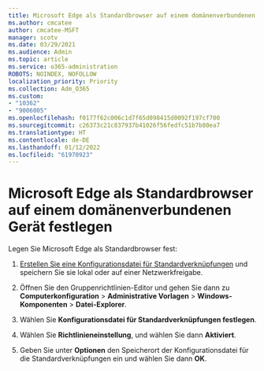 ```yaml
---
title: Microsoft Edge als Standardbrowser auf einem domänenverbundenen Gerät festlegen
ms.author: cmcatee
author: cmcatee-MSFT
manager: scotv
ms.date: 03/29/2021
ms.audience: Admin
ms.topic: article
ms.service: o365-administration
ROBOTS: NOINDEX, NOFOLLOW
localization_priority: Priority
ms.collection: Adm_O365
ms.custom:
- "10362"
- "9006005"
ms.openlocfilehash: f0177f62c006c1d7f65d098415d0092f197cf700
ms.sourcegitcommit: c26373c21c837937b41026f56fedfc51b7b80ea7
ms.translationtype: HT
ms.contentlocale: de-DE
ms.lasthandoff: 01/12/2022
ms.locfileid: "61970923"
---
```

# <a name="set-microsoft-edge-as-the-default-browser-on-a-domain-joined-device"></a>Microsoft Edge als Standardbrowser auf einem domänenverbundenen Gerät festlegen

Legen Sie Microsoft Edge als Standardbrowser fest: 

1. [Erstellen Sie eine Konfigurationsdatei für Standardverknüpfungen](https://go.microsoft.com/fwlink/?linkid=2132437) und speichern Sie sie lokal oder auf einer Netzwerkfreigabe.

1. Öffnen Sie den Gruppenrichtlinien-Editor und gehen Sie dann zu **Computerkonfiguration** > **Administrative Vorlagen** > **Windows-Komponenten** > **Datei-Explorer**.

1. Wählen Sie **Konfigurationsdatei für Standardverknüpfungen festlegen**.

1. Wählen Sie **Richtlinieneinstellung**, und wählen Sie dann **Aktiviert**.

1. Geben Sie unter **Optionen** den Speicherort der Konfigurationsdatei für die Standardverknüpfungen ein und wählen Sie dann **OK**.
